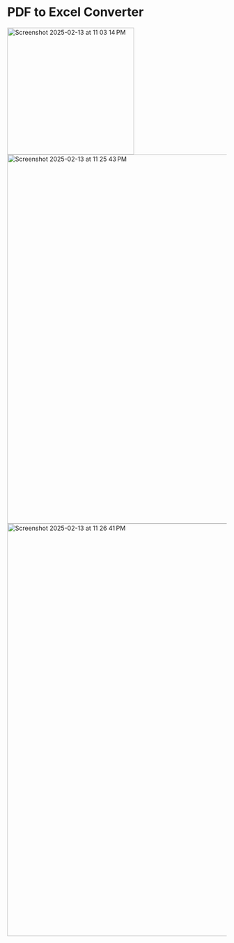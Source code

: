 # PDF to Excel Converter

<img width="291" alt="Screenshot 2025-02-13 at 11 03 14 PM" src="https://github.com/user-attachments/assets/c8e2f39c-00ac-4bd5-a431-1b7ec47d794c" />
<img width="848" alt="Screenshot 2025-02-13 at 11 25 43 PM" src="https://github.com/user-attachments/assets/c0b2defd-d99d-4f42-ae7f-fcd9b619505b" />
<img width="948" alt="Screenshot 2025-02-13 at 11 26 41 PM" src="https://github.com/user-attachments/assets/749582eb-bfdb-4e14-ba8c-442953a3979b" />
